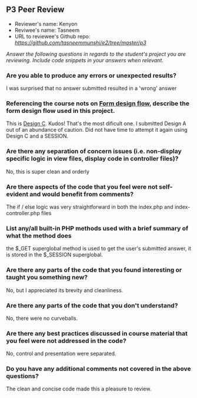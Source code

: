 ## P3 Peer Review

+ Reviewer's name: Kenyon
+ Reviwee's name: Tasneem
+ URL to reviewee's Github repo: *<https://github.com/tasneemmunshi/e2/tree/master/p3>*

*Answer the following questions in regards to the student's project you are reviewing. Include code snippets in your answers when relevant.*


### Are you able to produce any errors or unexpected results? 

I was surprised that no answer submitted resulted in a 'wrong' answer

### Referencing the course nots on [Form design flow](https://hesweb.dev/e2/notes#/php/form-flow), describe the form design flow used in this project.

This is [Design C](https://hesweb.dev/e2/notes#/php/form-flow?jump=design-c).  Kudos! That's the most dificult one. I submitted Design A out of an abundance of caution. Did not have time to attempt it again using Design C and a SESSION.

### Are there any separation of concern issues (i.e. non-display specific logic in view files, display code in controller files)? 

No, this is super clean and orderly

### Are there aspects of the code that you feel were not self-evident and would benefit from comments?

The if / else logic was very straightforward in both the index.php and index-controller.php files

### List any/all built-in PHP methods used with a brief summary of what the method does

the $_GET superglobal method is used to get the user's submitted answer, it is stored in the $_SESSION superglobal. 

### Are there any parts of the code that you found interesting or taught you something new?

No, but I appreciated its brevity and cleanliness.

### Are there any parts of the code that you don't understand?

No, there were no curveballs. 

### Are there any best practices discussed in course material that you feel were not addressed in the code?

No, control and presentation were separated.

### Do you have any additional comments not covered in the above questions?

The clean and concise code made this a pleasure to review. 